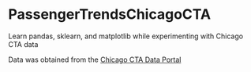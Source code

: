 # PassengerTrendsChicagoCTA
Learn pandas, sklearn, and matplotlib while experimenting with Chicago CTA data

Data was obtained from the [Chicago CTA Data Portal](https://data.cityofchicago.org)
